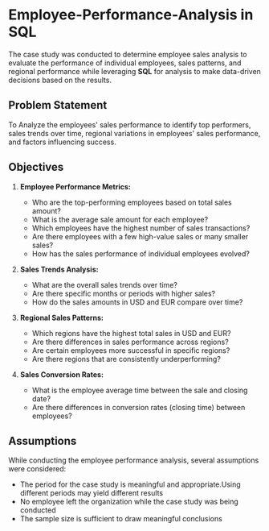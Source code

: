 # Employee-Performance-Analysis in SQL
The case study was conducted to determine employee sales analysis to evaluate the performance of individual employees, sales patterns, and regional performance while leveraging **SQL** for analysis to make data-driven decisions based on the results.

## Problem Statement 
To Analyze  the employees'  sales performance  to identify top performers, sales trends over time, regional variations in employees' sales performance, and factors influencing success. 

## Objectives
1. **Employee Performance Metrics:**
   - Who are the top-performing employees based on total sales amount?
   - What is the average sale amount for each employee?
   - Which employees have the highest number of sales transactions?
   - Are there employees with a few high-value sales or many smaller sales?
   - How has the sales performance of individual employees evolved?

2. **Sales Trends Analysis:**
   - What are the overall sales trends over time?
   - Are there specific months or periods with higher sales?
   - How do the sales amounts in USD and EUR compare over time?
 3. **Regional Sales Patterns:**
    - Which regions have the highest total sales in USD and EUR?
    - Are there differences in sales performance across regions?
    - Are certain employees more successful in specific regions?
    - Are there regions that are consistently underperforming?
4. **Sales Conversion Rates:**
   - What is the employee average time between the sale  and  closing date?
    - Are there differences in conversion rates (closing time) between employees?
  
  ## Assumptions
  While conducting the  employee performance analysis, several assumptions were considered:
  + The period for the case study is meaningful and appropriate.Using different periods may yield different results
  + No employee left the organization while the case study was being conducted
  + The sample size is sufficient to draw meaningful conclusions
